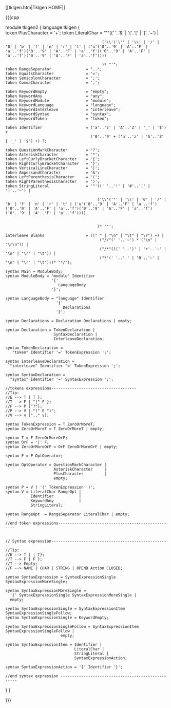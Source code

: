 
[[tklgen.htm|Tklgen HOME]]

{{{cpp


module tklgen2
{
  language tklgen
  {    
    token PlusCharacter                = '+';
    token LiteralChar                  = "'"((' '..'&' | '('..'[' | ']'..'~') |
	                                          
											  ('\\'('\'' | '\\' | '/' | '0' | 'b' | 'f' | 'n' | 'r' | 't' | ('u'('0'..'9' | 'A'..'F' | 'a'..'f')('0'..'9' | 'A'..'F' | 'a'..'f')('0'..'9' | 'A'..'F' | 'a'..'f')('0'..'9' | 'A'..'F' | 'a'..'f'))))
											  
											  )* "'";
    token RangeSeparator               = "..";
    token EqualsCharacter              = '=';
    token SemicolonCharacter           = ';';
    token CommaCharacter               = ',';
    
    token KeywordEmpty                 = "empty";
    token KeywordAny                   = "any";
    token KeywordModule                = "module";
    token KeywordLanguage              = "language";
    token KeywordInterleave            = "interleave";
    token KeywordSyntax                = "syntax";
    token KeywordToken                 = "token";

    token Identifier                   = ('a'..'z' | 'A'..'Z' | '_' | '$') +
                                         ('0'..'9' + ('a'..'z' | 'A'..'Z' | '_' | '$') +) ?;
        
    token QuestionMarkCharacter        = '?';
    token AsteriskCharacter            = '*';
    token LeftCurlyBracketCharacter    = '{';
    token RightCurlyBracketCharacter   = '}';
    token VerticalLineCharacter        = '|';
    token AmpersandCharacter           = '&';
    token LeftParenthesisCharacter     = '(';
    token RightParenthesisCharacter    = ')';
    token StringLiteral                = '"'((' '..'!' | '#'..'[' | ']'..'~') |
	                                        
											('\\'('"' | '\\' | '0' | '/' | 'b' | 'f' | 'n' | 'r' | 't' | ('u'('0'..'9' | 'A'..'F' | 'a'..'f')('0'..'9' | 'A'..'F' | 'a'..'f')('0'..'9' | 'A'..'F' | 'a'..'f')('0'..'9' | 'A'..'F' | 'a'..'f'))))

											
											)* '"';
    
    interleave Blanks                  = ((" " | "\n" | "\t" | "\r") +) |
                                             ("//"(' '..'~') * ("\n" | "\r\n")) |
                                             ("/*"(((' '..')' | '+'..'~' | "\n" | "\r" | "\t")) |
                                             ("*"(' '..'.' | '0'..'~' | "\n" | "\r" | "\t")))* "*/");

    syntax Main = ModuleBody;
    syntax ModuleBody = "module" Identifier
                        '{'
                           LanguageBody 
                        '}';

    syntax LanguageBody = "language" Identifier
                          '{'
                             Declarations 
                          '}';

    syntax Declarations = Declaration Declarations | empty;

    syntax Declaration = TokenDeclaration |
                         SyntaxDeclaration |
                         InterleaveDeclaration;

    syntax TokenDeclaration = 
       "token" Identifier '=' TokenExpression ';';

    syntax InterleaveDeclaration = 
      "interleave" Identifier '=' TokenExpression ';';
    
    syntax SyntaxDeclaration = 
      "syntax" Identifier '=' SyntaxExpression ';';

    //tokens expressions-------------------------------------
    //Tip:
    //E --> T { T };
    //T --> F { "|" F };
    //F --> P ["?"];
    //P --> V | "(" E ")";
    //V --> v [".." v];
    
    syntax TokenExpression = T ZeroOrMoreT;
    syntax ZeroOrMoreT = T ZeroOrMoreT | empty;

    syntax T = F ZeroOrMoreOrF;
    syntax OrF = '|' F;
    syntax ZeroOrMoreOrF = OrF ZeroOrMoreOrF | empty;

    syntax F = P OptOperator;

    syntax OptOperator = QuestionMarkCharacter |
                         AsteriskCharacter     |
                         PlusCharacter         |
                         empty;

    syntax P = V | '(' TokenExpression ')';
    syntax V = LiteralChar RangeOpt |
               Identifier           |
               KeywordAny           |
               StringLiteral;

    syntax RangeOpt  = RangeSeparator LiteralChar | empty;
    
    //end token expressions---------------------------------------------------


    // Syntax expression----------------------------------------------------
    //Tip:
    //E --> T { | T};
    //T --> F { F };
    //T --> Empty;
    //F --> NAME | CHAR | STRING | OPENB Action CLOSEB;

    syntax SyntaxExpression = SyntaxExpressionSingle SyntaxExpressionMoreSingle;

    syntax SyntaxExpressionMoreSingle = 
      '|' SyntaxExpressionSingle SyntaxExpressionMoreSingle |
      empty;

    syntax SyntaxExpressionSingle = SyntaxExpressionItem SyntaxExpressionSingleFollow;
    syntax SyntaxExpressionSingle = KeywordEmpty;

    syntax SyntaxExpressionSingleFollow = SyntaxExpressionItem SyntaxExpressionSingleFollow |
                            empty;

    syntax SyntaxExpressionItem = Identifier |
                                  LiteralChar |
                                  StringLiteral |
                                  SyntaxExpressionAction;

    syntax SyntaxExpressionAction = '{' Identifier '}';

    //end syntax expression ---------------------------------------------------
  }
}


}}}
